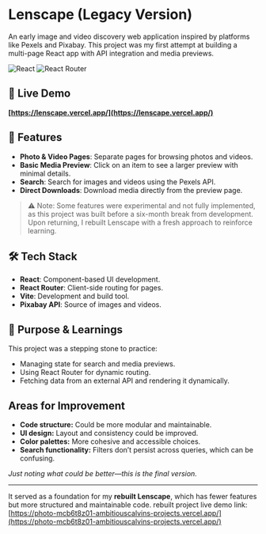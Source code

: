# Lenscape (Legacy Version)

An early image and video discovery web application inspired by platforms like Pexels and Pixabay. This project was my first attempt at building a multi-page React app with API integration and media previews.

![React](https://img.shields.io/badge/React-20232A?style=for-the-badge&logo=react&logoColor=61DAFB)
![React Router](https://img.shields.io/badge/React_Router-CA4245?style=for-the-badge&logo=react-router&logoColor=white)

## 📍 Live Demo
**[https://lenscape.vercel.app/](https://lenscape.vercel.app/)**

## 🔋 Features

- **Photo & Video Pages**: Separate pages for browsing photos and videos.
- **Basic Media Preview**: Click on an item to see a larger preview with minimal details.
- **Search**: Search for images and videos using the Pexels API.
- **Direct Downloads**: Download media directly from the preview page.

> ⚠️ Note: Some features were experimental and not fully implemented, as this project was built before a six-month break from development. Upon returning, I rebuilt Lenscape with a fresh approach to reinforce learning.

## 🛠️ Tech Stack

- **React**: Component-based UI development.
- **React Router**: Client-side routing for pages.
- **Vite**: Development and build tool.
- **Pixabay API**: Source of images and videos.

## 🎯 Purpose & Learnings

This project was a stepping stone to practice:

- Managing state for search and media previews.
- Using React Router for dynamic routing.
- Fetching data from an external API and rendering it dynamically.

## Areas for Improvement

- **Code structure:** Could be more modular and maintainable.
- **UI design:** Layout and consistency could be improved.
- **Color palettes:** More cohesive and accessible choices.
- **Search functionality:** Filters don’t persist across queries, which can be confusing.

*Just noting what could be better—this is the final version.*


---

It served as a foundation for my **rebuilt Lenscape**, which has fewer features but more structured and maintainable code.
rebuilt project live demo link: [https://photo-mcb6t8z01-ambitiouscalvins-projects.vercel.app/](https://photo-mcb6t8z01-ambitiouscalvins-projects.vercel.app/)
